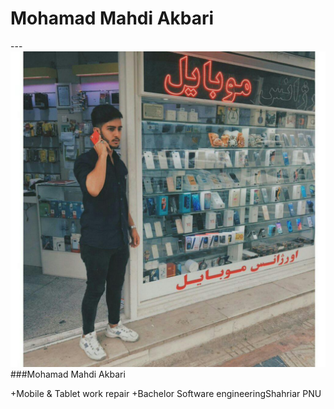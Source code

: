 <h1>Mohamad Mahdi Akbari</h1>
---<img src="photo_2020.jpg">
###Mohamad Mahdi Akbari

+Mobile & Tablet work repair
+Bachelor Software engineeringShahriar PNU

